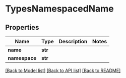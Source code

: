 # TypesNamespacedName

## Properties
Name | Type | Description | Notes
------------ | ------------- | ------------- | -------------
**name** | **str** |  | 
**namespace** | **str** |  | 

[[Back to Model list]](../vela-client/README.md#documentation-for-models) [[Back to API list]](../vela-client/README.md#documentation-for-api-endpoints) [[Back to README]](../vela-client/README.md)

